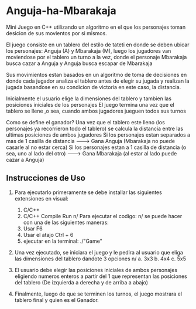 # Anguja-ha-Mbarakaja
Mini Juego en C++ utilizando un algoritmo en el que los personajes toman desicion de sus movientos por si mismos.

El juego consiste en un tablero del estilo de tateti en donde se deben ubicar los personajes: Anguja (A) y Mbarakaja (M), luego los jugadores van moviendose por el tablero un turno a la vez, 
donde el personaje Mbarakaja busca cazar a Anguja y Anguja busca escapar de Mbarakaja

Sus movimientos estan basados en un algoritmo de toma de decisiones en donde cada jugador analiza el tablero antes de elegir su jugada y realizan la jugada basandose en su condicion de victoria en este caso, la distancia.

Inicialmente el usuario elige la dimensiones del tablero y tambien las posiciones iniciales de los personajes 
El juego termina una vez que el tablero se llene ,o sea, cuando ambos jugadores jueguen todos sus turnos 

Como se define el ganador? 
Una vez que el tablero este lleno (los personajes ya recorrieron todo el tablero) se calcula la distancia entre las ultimas posiciones de ambos jugadores 
Si los personajes estan separados a mas de 1 casilla de distancia ---> Gana Anguja (Mbarakaja no puede casarle al no estar cerca)
Si los personajes estan a 1 casilla de distancia (o sea, uno al lado del otro) ---> Gana Mbarakaja (al estar al lado puede cazar a Anguja) 


## Instrucciones de Uso
1. Para ejecutarlo primeramente se debe installar las siguientes extensiones en visual:
     1. C/C++
     2. C/C++ Compile Run  n/
  Para ejecutar el codigo: n/
    se puede hacer con una de las siguientes maneras:
    1. Usar F6
    2. Usar el atajo Ctrl + 6
    3. ejecutar en la terminal: ./"Game"
2. Una vez ejecutado, se iniciara el juego y le pedira al usuario que eliga las dimensiones del tablero dandote 3 opciones n/
   a. 3x3
   b. 4x4
   c. 5x5 
3. El usuario debe elegir las posiciones iniciales de ambos personajes eligiendo numeros enteros a partir del 1 que representan las posiciones del tablero (De izquierda a derecha y de arriba a abajo)

4. Finalmente, luego de que se terminen los turnos, el juego mostrara el tablero final y quien es el Ganador. 


